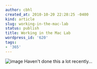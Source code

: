 ```yaml
---
author: cbhl
created_at: 2010-10-20 22:28:25 -0400
kind: article
slug: working-in-the-mac-lab
status: publish
title: Working in the Mac Lab
wordpress_id: '620'
tags:
- '365'
---
```


![image](//images.michael-chang.ca/blog/wp-content/uploads/2010/10/wpid-IMG_20101020_222605.jpg)
Haven't done this a lot recently...
